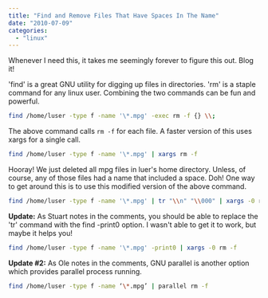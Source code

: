 ```yaml
---
title: "Find and Remove Files That Have Spaces In The Name"
date: "2010-07-09"
categories: 
  - "linux"
---
```


Whenever I need this, it takes me seemingly forever to figure this out. Blog it!

'find' is a great GNU utility for digging up files in directories. 'rm' is a staple command for any linux user. Combining the two commands can be fun and powerful.

```bash
find /home/luser -type f -name '\*.mpg' -exec rm -f {} \\;
```

The above command calls `rm -f` for each file. A faster version of this uses xargs for a single call.

```bash
find /home/luser -type f -name '\*.mpg' | xargs rm -f
```

Hooray! We just deleted all mpg files in luer's home directory. Unless, of course, any of those files had a name that included a space. Doh! One way to get around this is to use this modified version of the above command.

```bash
find /home/luser -type f -name '\*.mpg' | tr "\\n" "\\000" | xargs -0 rm -f
```

**Update:** As Stuart notes in the comments, you should be able to replace the 'tr' command with the find -print0 option. I wasn't able to get it to work, but maybe it helps you!
```bash
find /home/luser -type f -name '\*.mpg' -print0 | xargs -0 rm -f
```

**Update #2:** As Ole notes in the comments, GNU parallel is another option which provides parallel process running.
```bash
find /home/luser -type f -name ‘\*.mpg’ | parallel rm -f
```

